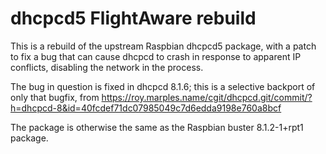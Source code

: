 # dhcpcd5 FlightAware rebuild

This is a rebuild of the upstream Raspbian dhcpcd5 package,
with a patch to fix a bug that can cause dhcpcd to crash
in response to apparent IP conflicts, disabling the network
in the process.

The bug in question is fixed in dhcpcd 8.1.6; this is a selective backport
of only that bugfix, from https://roy.marples.name/cgit/dhcpcd.git/commit/?h=dhcpcd-8&id=40fcdef71dc07985049c7d6edda9198e760a8bcf

The package is otherwise the same as the Raspbian buster 8.1.2-1+rpt1
package.
